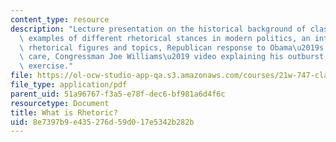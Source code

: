 ```yaml
---
content_type: resource
description: "Lecture presentation on the historical background of classical rhetoric,\
  \ examples of different rhetorical stances in modern politics, an introduction to\
  \ rhetorical figures and topics, Republican response to Obama\u2019s speech on health\
  \ care, Congressman Joe Williams\u2019 video explaining his outburst, and a class\
  \ exercise."
file: https://ol-ocw-studio-app-qa.s3.amazonaws.com/courses/21w-747-classical-rhetoric-and-modern-political-discourse-fall-2009/8e7397b9e435276d59d017e5342b282b_MIT21W_747_01F09_lec02.pdf
file_type: application/pdf
parent_uid: 51a96767-f3a5-e78f-dec6-bf981a6d4f6c
resourcetype: Document
title: What is Rhetoric?
uid: 8e7397b9-e435-276d-59d0-17e5342b282b
---
```

